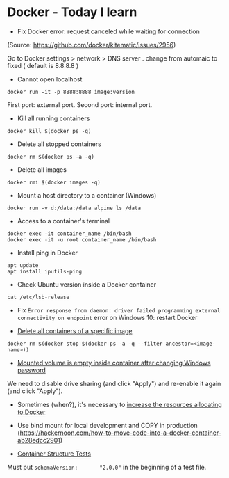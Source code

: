 # Docker - Today I learn

* Fix Docker error: request canceled while waiting for connection 

(Source: https://github.com/docker/kitematic/issues/2956)

Go to Docker settings > network > DNS server . change from automaic to fixed ( default is 8.8.8.8 )

* Cannot open localhost

```
docker run -it -p 8888:8888 image:version
```

First port: external port.
Second port: internal port.

* Kill all running containers

```
docker kill $(docker ps -q)
```

* Delete all stopped containers

```
docker rm $(docker ps -a -q)
```

* Delete all images

```
docker rmi $(docker images -q)
```

* Mount a host directory to a container (Windows)

```
docker run -v d:/data:/data alpine ls /data
```

* Access to a container's terminal

```
docker exec -it container_name /bin/bash
docker exec -it -u root container_name /bin/bash

```

* Install ping in Docker

```
apt update
apt install iputils-ping
```

* Check Ubuntu version inside a Docker container

```
cat /etc/lsb-release
```

* Fix `Error response from daemon: driver failed programming external connectivity on endpoint` error on Windows 10: restart Docker

* [Delete all containers of a specific image](https://stackoverflow.com/questions/32073971/stopping-docker-containers-by-image-name-ubuntu)

```
docker rm $(docker stop $(docker ps -a -q --filter ancestor=<image-name>))
```

* [Mounted volume is empty inside container after changing Windows password](https://stackoverflow.com/questions/38583900/mounted-volume-is-empty-inside-container)

We need to disable drive sharing (and click "Apply") and re-enable it again (and click "Apply").

* Sometimes (when?), it's necessary to [increase the resources allocating to Docker](https://stackoverflow.com/questions/44907444/error-137-on-docker-build-command-on-win7)

* Use bind mount for local development and COPY in production
(https://hackernoon.com/how-to-move-code-into-a-docker-container-ab28edcc2901)

* [Container Structure Tests](https://github.com/GoogleContainerTools/container-structure-test)

Must put `schemaVersion:       "2.0.0"` in the beginning of a test file.

